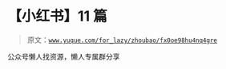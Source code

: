 # 【小红书】11 篇

> 原文：[`www.yuque.com/for_lazy/zhoubao/fx0oe98hu4nq4gre`](https://www.yuque.com/for_lazy/zhoubao/fx0oe98hu4nq4gre)

公众号懒人找资源，懒人专属群分享